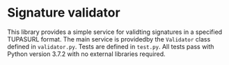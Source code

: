 # Signature validator

This library provides a simple service for validting signatures in a specified TUPASURL format. The main service is providedby the `Validator` class defined in `validator.py`. Tests are defined in `test.py`. All tests pass with Python version 3.7.2 with no external libraries required.